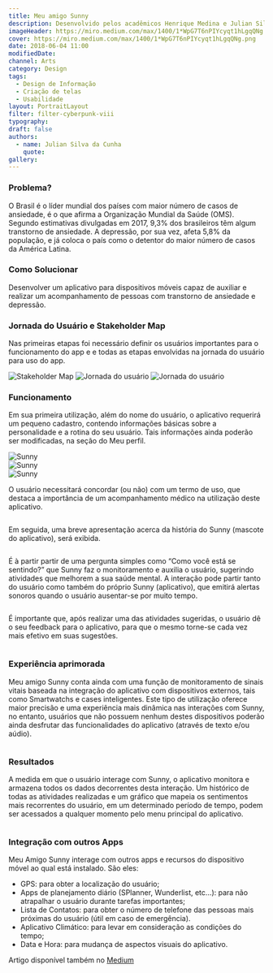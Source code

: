 ```yaml
---
title: Meu amigo Sunny
description: Desenvolvido pelos acadêmicos Henrique Medina e Julian Silva da Cunha, do curso de Design Digital da Universidade Federal de Pelotas, na disciplina de Interfaces de Interação I.
imageHeader: https://miro.medium.com/max/1400/1*WpG7T6nPIYcyqt1hLgqQNg.png
cover: https://miro.medium.com/max/1400/1*WpG7T6nPIYcyqt1hLgqQNg.png
date: 2018-06-04 11:00
modifiedDate:
channel: Arts
category: Design
tags:
  - Design de Informação
  - Criação de telas
  - Usabilidade
layout: PortraitLayout
filter: filter-cyberpunk-viii
typography:
draft: false
authors:
  - name: Julian Silva da Cunha
    quote:
gallery:
---
```


### Problema?

O Brasil é o líder mundial dos países com maior número de casos de ansiedade, é o que afirma a Organização Mundial da Saúde (OMS). Segundo estimativas divulgadas em 2017, 9,3% dos brasileiros têm algum transtorno de ansiedade.
A depressão, por sua vez, afeta 5,8% da população, e já coloca o país como o detentor do maior número de casos da América Latina.

### Como Solucionar

Desenvolver um aplicativo para dispositivos móveis capaz de auxiliar e realizar um acompanhamento de pessoas com transtorno de ansiedade e depressão.

### Jornada do Usuário e Stakeholder Map

Nas primeiras etapas foi necessário definir os usuários importantes para o funcionamento do app e e todas as etapas envolvidas na jornada do usuário para uso do app.

<img src="https://miro.medium.com/max/2000/1*T1Q5Y0eat1-7I14npXzHhg.png"
     alt="Stakeholder Map"
     className="img-fluid" />
<img src="https://miro.medium.com/max/2000/1*xQf9twnd85dYD6o4JdanMg.png"
     alt="Jornada do usuário"
     className="img-fluid" />
<img src="https://miro.medium.com/max/1000/1*sy4_wnNMEtpl8DQNTNZFRA.png"
     alt="Jornada do usuário"
     className="img-fluid" />

### Funcionamento

Em sua primeira utilização, além do nome do usuário, o aplicativo requerirá um pequeno cadastro, contendo informações básicas sobre a personalidade e a rotina do seu usuário. Tais informações ainda poderão ser modificadas, na seção do Meu perfil.

<div className="col-12 p-0 mb-4">
  <div className="row">
    <div className="col-lg-4 col-md-4 col-12">
          <img
            src="https://miro.medium.com/max/360/1*OpB6w3jhFqY2mDOiHNhetA.png"
            className="img-fluid"
            alt="Sunny"
          />
    </div>
    <div className="col-lg-4 col-md-4 col-12">
          <img
            src="https://miro.medium.com/max/360/1*M2K_MqZlyNf4rfVJ0d3F-A.png"
            className="img-fluid"
            alt="Sunny"
          />
    </div>
    <div className="col-lg-4 col-md-4 col-12">
          <img
            src="https://miro.medium.com/max/360/1*DMK95wpVgctLwY4DTDuukA.png"
            className="img-fluid"
            alt="Sunny"
          />
    </div>
  </div>
</div>

O usuário necessitará concordar (ou não) com um termo de uso, que destaca a importância de um acompanhamento médico na utilização deste aplicativo.

<div className="col-12">
      <div className="col-lg-8 col-md-8 col-10 offset-lg-2 offset-md-2 offset-1">
        <img
          src="https://miro.medium.com/max/360/1*CHGo53-zByUpQQgg82wNdg.png"
          className="img-fluid mx-auto d-block mb-4"
          alt=""
        />
      </div>
    </div>

Em seguida, uma breve apresentação acerca da história do Sunny (mascote do aplicativo), será exibida.

<div className="col-12">
      <div className="col-lg-8 col-md-8 col-10 offset-lg-2 offset-md-2 offset-1">
        <img
          src="https://miro.medium.com/max/360/1*EDwSs0ebMy_Ix09QFKEMnw.png"
          className="img-fluid mx-auto d-block mb-4"
          alt=""
        />
      </div>
    </div>

É à partir partir de uma pergunta simples como “Como você está se sentindo?” que Sunny faz o monitoramento e auxilia o usuário, sugerindo atividades que melhorem a sua saúde mental. A interação pode partir tanto do usuário como também do próprio Sunny (aplicativo), que emitirá alertas sonoros quando o usuário ausentar-se por muito tempo.

<div className="col-12">
      <div className="row">
        <div className="col-lg-4 col-md-4 col-12">
          <img
            src="https://miro.medium.com/max/360/1*OpB6w3jhFqY2mDOiHNhetA.png"
            className="img-fluid mb-4"
            alt=""
          />
        </div>
        <div className="col-lg-4 col-md-4 col-12">
          <img
            src="https://miro.medium.com/max/360/1*M2K_MqZlyNf4rfVJ0d3F-A.png"
            className="img-fluid mb-4"
            alt=""
          />
        </div>
        <div className="col-lg-4 col-md-4 col-12">
          <img
            src="https://miro.medium.com/max/360/1*DMK95wpVgctLwY4DTDuukA.png"
            className="img-fluid mb-4"
            alt=""
          />
        </div>
        <div className="col-lg-6 col-md-6 col-12">
          <img
            src="https://miro.medium.com/max/360/1*M2K_MqZlyNf4rfVJ0d3F-A.png"
            className="img-fluid mb-4"
            alt=""
          />
        </div>
        <div className="col-lg-6 col-md-6 col-12">
          <img
            src="https://miro.medium.com/max/360/1*DMK95wpVgctLwY4DTDuukA.png"
            className="img-fluid mb-4"
            alt=""
          />
        </div>
      </div>
    </div>

É importante que, após realizar uma das atividades sugeridas, o usuário dê o seu feedback para o aplicativo, para que o mesmo torne-se cada vez mais efetivo em suas sugestões.

<div className="col-12">
      <div className="row">
        <div className="col-lg-6 col-md-6 col-12">
          <img
            src="https://miro.medium.com/max/360/1*rf2LiTdwiPK6GeBDXS_y9g.png"
            className="img-fluid mb-4"
            alt=""
          />
        </div>
        <div className="col-lg-6 col-md-6 col-12">
          <img
            src="https://miro.medium.com/max/360/1*hIDGEhMVY_Pe8wSTZ_mjqw.png"
            className="img-fluid mb-4"
            alt=""
          />
        </div>
      </div>
    </div>

### Experiência aprimorada

Meu amigo Sunny conta ainda com uma função de monitoramento de sinais vitais baseada na integração do aplicativo com dispositivos externos, tais como Smartwatchs e cases inteligentes. Este tipo de utilização oferece maior precisão e uma experiência mais dinâmica nas interações com Sunny, no entanto, usuários que não possuem nenhum destes dispositivos poderão ainda desfrutar das funcionalidades do aplicativo (através de texto e/ou aúdio).

<div className="col-12">
      <div className="col-lg-8 col-md-8 col-10 offset-lg-2 offset-md-2 offset-1">
        <img
          src="https://miro.medium.com/max/360/1*2W_i-wu--RaTfZp4HScNOQ.png"
          className="img-fluid mx-auto d-block mb-4"
          alt=""
        />
      </div>
    </div>

### Resultados

A medida em que o usuário interage com Sunny, o aplicativo monitora e armazena todos os dados decorrentes desta interação. Um histórico de todas as atividades realizadas e um gráfico que mapeia os sentimentos mais recorrentes do usuário, em um determinado período de tempo, podem ser acessados a qualquer momento pelo menu principal do aplicativo.

<div className="col-12">
      <div className="row">
        <div className="col-lg-4 col-md-4 col-12">
          <img
            src="https://miro.medium.com/max/360/1*eUI4wykzckqNOoIKxtPYuA.png"
            className="img-fluid mb-4"
            alt=""
          />
        </div>
        <div className="col-lg-4 col-md-4 col-12">
          <img
            src="https://miro.medium.com/max/360/1*7ccrgRWlHF0OCzlx5X4OBQ.png"
            className="img-fluid mb-4"
            alt=""
          />
        </div>
        <div className="col-lg-4 col-md-4 col-12">
          <img
            src="https://miro.medium.com/max/360/1*XKKgacL5OTJb7q02vH5MPg.png"
            className="img-fluid mb-4"
            alt=""
          />
        </div>
      </div>
    </div>

### Integração com outros Apps

Meu Amigo Sunny interage com outros apps e recursos do dispositivo móvel ao qual está instalado. São eles:

- GPS: para obter a localização do usuário;
- Apps de planejamento diário (SPlanner, Wunderlist, etc…): para não atrapalhar o usuário durante tarefas importantes;
- Lista de Contatos: para obter o número de telefone das pessoas mais próximas do usuário (útil em caso de emergência).
- Aplicativo Climático: para levar em consideração as condições do tempo;
- Data e Hora: para mudança de aspectos visuais do aplicativo.

Artigo disponível também no [Medium](https://medium.com/@ultimatemercer/meu-amigo-sunny-5beb7218fcf6)
